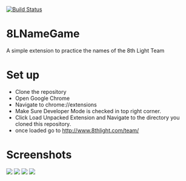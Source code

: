 [![Build Status](https://travis-ci.org/tcmcgee/8LNameGame.svg?branch=master)](https://travis-ci.org/tcmcgee/8LNameGame)

# 8LNameGame
A simple extension to practice the names of the 8th Light Team

# Set up
* Clone the repository
* Open Google Chrome
* Navigate to chrome://extensions
* Make Sure Developer Mode is checked in top right corner.
* Click Load Unpacked Extension and Navigate to the directory you cloned this repository.
* once loaded go to http://www.8thlight.com/team/

# Screenshots
<img src="https://i.gyazo.com/38fc315651544d3fd2dac40a5cd5290a.jpg">
<img src="https://i.gyazo.com/b298a299b21fcf3edb37c5dbed09219b.gif">
<img src="https://i.gyazo.com/ca3b1bf69e636d1f3d57a3bbb6d9730d.gif">
<img src="https://i.gyazo.com/83bd01c80e20d150440fb51f4b4b1003.gif">

